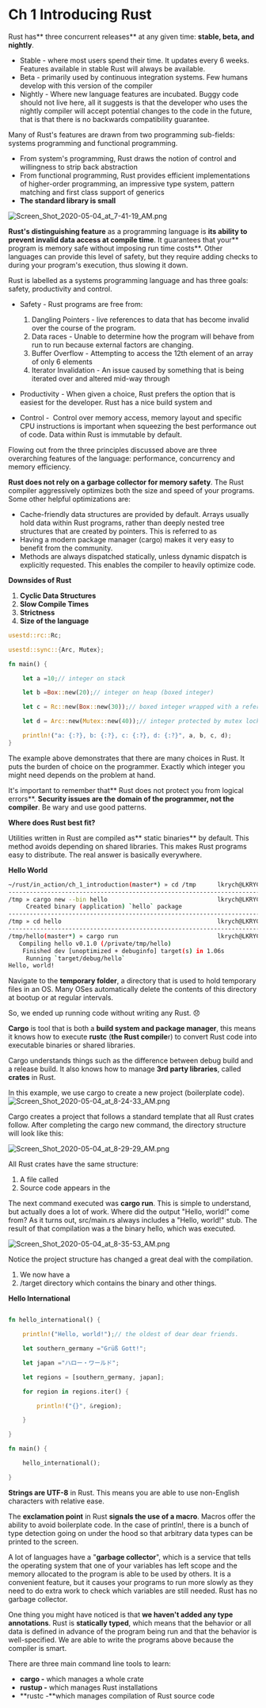 # Ch 1 Introducing Rust


Rust has** three concurrent releases** at any given time: **stable, beta, and nightly**.

* Stable - where most users spend their time. It updates every 6 weeks. Features available in stable Rust will always be available. 
* Beta - primarily used by continuous integration systems. Few humans develop with this version of the compiler
* Nightly - Where new language features are incubated. Buggy code should not live here, all it suggests is that the developer who uses the nightly compiler will accept potential changes to the code in the future, that is that there is no backwards compatibility guarantee.

Many of Rust's features are drawn from two programming sub-fields: systems programming and functional programming. 

* From system's programming, Rust draws the notion of control and willingness to strip back abstraction
* From functional programming, Rust provides efficient implementations of higher-order programming, an impressive type system, pattern matching and first class support of generics
* **The standard library is small**

![Screen_Shot_2020-05-04_at_7-41-19_AM.png](image/Screen_Shot_2020-05-04_at_7-41-19_AM.png)


**Rust's distinguishing feature** as a programming language is **its ability to prevent invalid data access at compile time**. It guarantees that your** program is memory safe without imposing run time costs**. Other languages can provide this level of safety, but they require adding checks to during your program's execution, thus slowing it down.

Rust is labelled as a systems programming language and has three goals: safety, productivity and control.

* Safety - Rust programs are free from:
    1. Dangling Pointers - live references to data that has become invalid over the course of the program.
    2. Data races - Unable to determine how the program will behave from run to run because external factors are changing.
    3. Buffer Overflow - Attempting to access the 12th element of an array of only 6 elements
    4. Iterator Invalidation - An issue caused by something that is being iterated over and altered mid-way through

* Productivity - When given a choice, Rust prefers the option that is easiest for the developer. Rust has a nice build system and 
* Control -  Control over memory access, memory layout and specific CPU instructions is important when squeezing the best performance out of code. Data within Rust is immutable by default.

Flowing out from the three principles discussed above are three overarching features of the language: performance, concurrency and memory efficiency.

**Rust does not rely on a garbage collector for memory safety**. The Rust compiler aggressively optimizes both the size and speed of your programs. Some other helpful optimizations are:

* Cache-friendly data structures are provided by default. Arrays usually hold data within Rust programs, rather than deeply nested tree structures that are created by pointers. This is referred to as 
* Having a modern package manager (cargo) makes it very easy to benefit from the community.
* Methods are always dispatched statically, unless dynamic dispatch is explicitly requested. This enables the compiler to heavily optimize code.

**Downsides of Rust**


1. **Cyclic Data Structures**
2. **Slow Compile Times**
3. **Strictness**
4. **Size of the language**

```rust
usestd::rc::Rc;

usestd::sync::{Arc, Mutex};

fn main() {

    let a =10;// integer on stack

    let b =Box::new(20);// integer on heap (boxed integer)

    let c = Rc::new(Box::new(30));// boxed integer wrapped with a reference counter

    let d = Arc::new(Mutex::new(40));// integer protected by mutex lock wrapped with reference counter

    println!("a: {:?}, b: {:?}, c: {:?}, d: {:?}", a, b, c, d);
}
```

The example above demonstrates that there are many choices in Rust. It puts the burden of choice on the programmer. Exactly which integer you might need depends on the problem at hand.

It's important to remember that** Rust does not protect you from logical errors**. **Security issues are the domain of the programmer, not the compiler**. Be wary and use good patterns. 

**Where does Rust best fit?**

Utilities written in Rust are compiled as** static binaries** by default. This method avoids depending on shared libraries. This makes Rust programs easy to distribute. The real answer is basically everywhere.

**Hello World**

```bash
~/rust/in_action/ch_1_introduction(master*) » cd /tmp      lkrych@LKRYCH-M-W49D
--------------------------------------------------------------------------------
/tmp » cargo new --bin hello                               lkrych@LKRYCH-M-W49D
     Created binary (application) `hello` package
--------------------------------------------------------------------------------
/tmp » cd hello                                            lkrych@LKRYCH-M-W49D
--------------------------------------------------------------------------------
/tmp/hello(master*) » cargo run                            lkrych@LKRYCH-M-W49D
   Compiling hello v0.1.0 (/private/tmp/hello)
    Finished dev [unoptimized + debuginfo] target(s) in 1.06s
     Running `target/debug/hello`
Hello, world!
```


Navigate to the **temporary folder**, a directory that is used to hold temporary files in an OS. Many OSes automatically delete the contents of this directory at bootup or at regular intervals.

So, we ended up running code without writing any Rust. 😞 

**Cargo** is tool that is both a **build system and package manager**, this means it knows how to execute **rustc** (**the Rust compile**r) to convert Rust code into executable binaries or shared libraries.

Cargo understands things such as the difference between debug build and a release build. It also knows how to manage **3rd party libraries**, called **crates** in Rust.

In this example, we use cargo to create a new project (boilerplate code). ![Screen_Shot_2020-05-04_at_8-24-33_AM.png](image/Screen_Shot_2020-05-04_at_8-24-33_AM.png)

Cargo creates a project that follows a standard template that all Rust crates follow. After completing the cargo new command, the directory structure will look like this:

![Screen_Shot_2020-05-04_at_8-29-29_AM.png](image/Screen_Shot_2020-05-04_at_8-29-29_AM.png)

All Rust crates have the same structure:

1. A file called 
2. Source code appears in the

The next command executed was **cargo run**. This is simple to understand, but actually does a lot of work. Where did the output "Hello, world!" come from? As it turns out, src/main.rs always includes a "Hello, world!" stub. The result of that compilation was a the binary hello, which was executed.

![Screen_Shot_2020-05-04_at_8-35-53_AM.png](image/Screen_Shot_2020-05-04_at_8-35-53_AM.png)

Notice the project structure has changed a great deal with the compilation. 

1. We now have a 
2. /target directory which contains the binary and other things.

**Hello International**

```rust

fn hello_international() {

    println!("Hello, world!");// the oldest of dear dear friends.

    let southern_germany ="Grüß Gott!";

    let japan ="ハロー・ワールド";

    let regions = [southern_germany, japan];

    for region in regions.iter() {

        println!("{}", &region);

    }

}

fn main() {

    hello_international();

}
```


**Strings are UTF-8** in Rust. This means you are able to use non-English characters with relative ease. 

The **exclamation point** in Rust **signals the use of a macro**. Macros offer the ability to avoid boilerplate code. In the case of println!, there is a bunch of type detection going on under the hood so that arbitrary data types can be printed to the screen.

A lot of languages have a "**garbage collector**", which is a service that tells the operating system that one of your variables has left scope and the memory allocated to the program is able to be used by others. It is a convenient feature, but it causes your programs to run more slowly as they need to do extra work to check which variables are still needed. Rust has no garbage collector.

One thing you might have noticed is that **we haven't added any type annotations**. Rust is **statically typed**, which means that the behavior or all data is defined in advance of the program being run and that the behavior is well-specified. We are able to write the programs above because the compiler is smart.

There are three main command line tools to learn:

* **cargo -** which manages a whole crate
* **rustup -** which manages Rust installations
* **rustc -**which manages compilation of Rust source code
